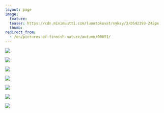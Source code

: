 ```yaml
---
layout: page
image:
  feature:
  teaser: https://cdn.minimuutti.com/luontokuvat/syksy/3/DS42199-245px.jpg
  thumb:
redirect_from:
  - /en/pictures-of-finnish-nature/autumn/00091/
---
```


![](https://cdn.minimuutti.com/luontokuvat/syksy/3/DS42187-800px.jpg)

![](https://cdn.minimuutti.com/luontokuvat/syksy/3/DS42189-800px.jpg)

![](https://cdn.minimuutti.com/luontokuvat/syksy/3/DS42190-800px.jpg)

![](https://cdn.minimuutti.com/luontokuvat/syksy/3/DS42192-800px.jpg)

![](https://cdn.minimuutti.com/luontokuvat/syksy/3/DS42193-800px.jpg)

![](https://cdn.minimuutti.com/luontokuvat/syksy/3/DS42194-800px.jpg)

![](https://cdn.minimuutti.com/luontokuvat/syksy/3/DS42199-800px.jpg)
